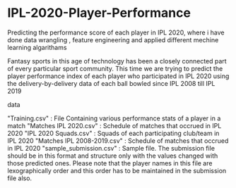 # IPL-2020-Player-Performance
Predicting the performance score of each player in IPL 2020, where i have done data wrangling , feature engineering and applied different mechine learning algarithams 


Fantasy sports in this age of technology has been a closely connected part of every particular sport community. This time we are trying to predict the player performance index of each player who participated in IPL 2020 using the delivery-by-delivery data of each ball bowled since IPL 2008 till IPL 2019

data

"Training.csv" : File Containing various performance stats of a player in a match
"Matches IPL 2020.csv" : Schedule of matches that occrued in IPL 2020
"IPL 2020 Squads.csv" : Squads of each participating club/team in IPL 2020
"Matches IPL 2008-2019.csv" : Schedule of matches that occrued in IPL 2020
"sample_submission.csv" : Sample file. The submission file should be in this format and structure only with the values changed with those predicted ones. Please note that the player names in this file are lexographically order and this order has to be maintained in the submission file also.
